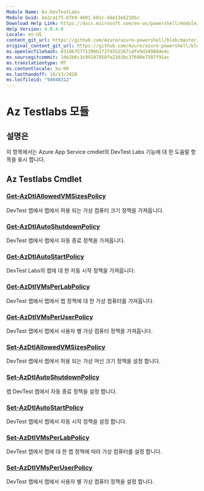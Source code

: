 ```yaml
---
Module Name: Az.DevTestLabs
Module Guid: be2ca175-bfb9-4601-b01c-4de13eb2105c
Download Help Link: https://docs.microsoft.com/en-us/powershell/module/az.devtestlabs
Help Version: 4.0.4.0
Locale: en-US
content_git_url: https://github.com/Azure/azure-powershell/blob/master/src/DevTestLabs/DevTestLabs/help/Az.DevTestLabs.md
original_content_git_url: https://github.com/Azure/azure-powershell/blob/master/src/DevTestLabs/DevTestLabs/help/Az.DevTestLabs.md
ms.openlocfilehash: 8310675771399b17374552267cdfe9d34988de4c
ms.sourcegitcommit: 1de2b6c3c99197958fa2101bc37680e7507f91ac
ms.translationtype: MT
ms.contentlocale: ko-KR
ms.lasthandoff: 10/13/2020
ms.locfileid: "94048312"
---
```

# Az Testlabs 모듈
## 설명은
이 항목에서는 Azure App Service cmdlet의 DevTest Labs 기능에 대 한 도움말 항목을 표시 합니다.

## Az Testlabs Cmdlet
### [Get-AzDtlAllowedVMSizesPolicy](Get-AzDtlAllowedVMSizesPolicy.md)
DevTest 랩에서 랩에서 허용 되는 가상 컴퓨터 크기 정책을 가져옵니다.

### [Get-AzDtlAutoShutdownPolicy](Get-AzDtlAutoShutdownPolicy.md)
DevTest 랩에서 랩에서 자동 종료 정책을 가져옵니다.

### [Get-AzDtlAutoStartPolicy](Get-AzDtlAutoStartPolicy.md)
DevTest Labs의 랩에 대 한 자동 시작 정책을 가져옵니다.

### [Get-AzDtlVMsPerLabPolicy](Get-AzDtlVMsPerLabPolicy.md)
DevTest 랩에서 랩에서 랩 정책에 대 한 가상 컴퓨터를 가져옵니다.

### [Get-AzDtlVMsPerUserPolicy](Get-AzDtlVMsPerUserPolicy.md)
DevTest 랩에서 랩에서 사용자 별 가상 컴퓨터 정책을 가져옵니다.

### [Set-AzDtlAllowedVMSizesPolicy](Set-AzDtlAllowedVMSizesPolicy.md)
DevTest 랩에서 랩에서 허용 되는 가상 머신 크기 정책을 설정 합니다.

### [Set-AzDtlAutoShutdownPolicy](Set-AzDtlAutoShutdownPolicy.md)
랩 DevTest 랩에서 자동 종료 정책을 설정 합니다.

### [Set-AzDtlAutoStartPolicy](Set-AzDtlAutoStartPolicy.md)
DevTest 랩에서 랩에서 자동 시작 정책을 설정 합니다.

### [Set-AzDtlVMsPerLabPolicy](Set-AzDtlVMsPerLabPolicy.md)
DevTest 랩에서 랩에 대 한 랩 정책에 따라 가상 컴퓨터를 설정 합니다.

### [Set-AzDtlVMsPerUserPolicy](Set-AzDtlVMsPerUserPolicy.md)
DevTest 랩에서 랩에서 사용자 별 가상 컴퓨터 정책을 설정 합니다.

